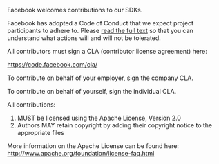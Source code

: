 Facebook welcomes contributions to our SDKs.

Facebook has adopted a Code of Conduct that we expect project participants to adhere to. Please [read the full text](https://code.facebook.com/codeofconduct) so that you can understand what actions will and will not be tolerated.

All contributors must sign a CLA (contributor license agreement) here:

  https://code.facebook.com/cla/

To contribute on behalf of your employer, sign the company CLA.

To contribute on behalf of yourself, sign the individual CLA.

All contributions:

1. MUST be licensed using the Apache License, Version 2.0
2. Authors MAY retain copyright by adding their copyright notice to the appropriate files

More information on the Apache License can be found here: http://www.apache.org/foundation/license-faq.html
